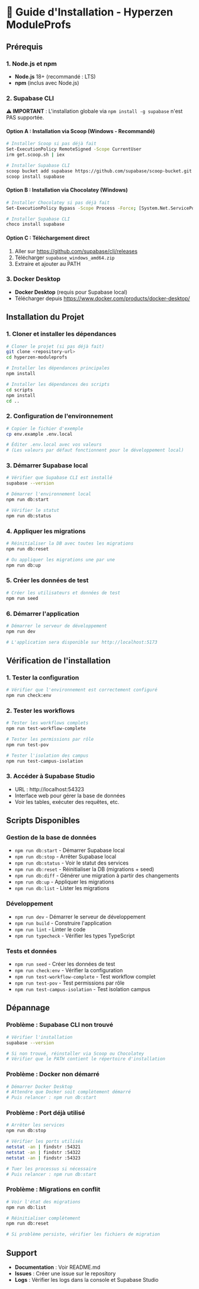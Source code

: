 # 🚀 Guide d'Installation - Hyperzen ModuleProfs

## Prérequis

### 1. Node.js et npm
- **Node.js** 18+ (recommandé : LTS)
- **npm** (inclus avec Node.js)

### 2. Supabase CLI
**⚠️ IMPORTANT** : L'installation globale via `npm install -g supabase` n'est PAS supportée.

#### Option A : Installation via Scoop (Windows - Recommandé)
```bash
# Installer Scoop si pas déjà fait
Set-ExecutionPolicy RemoteSigned -Scope CurrentUser
irm get.scoop.sh | iex

# Installer Supabase CLI
scoop bucket add supabase https://github.com/supabase/scoop-bucket.git
scoop install supabase
```

#### Option B : Installation via Chocolatey (Windows)
```bash
# Installer Chocolatey si pas déjà fait
Set-ExecutionPolicy Bypass -Scope Process -Force; [System.Net.ServicePointManager]::SecurityProtocol = [System.Net.ServicePointManager]::SecurityProtocol -bor 3072; iex ((New-Object System.Net.WebClient).DownloadString('https://community.chocolatey.org/install.ps1'))

# Installer Supabase CLI
choco install supabase
```

#### Option C : Téléchargement direct
1. Aller sur https://github.com/supabase/cli/releases
2. Télécharger `supabase_windows_amd64.zip`
3. Extraire et ajouter au PATH

### 3. Docker Desktop
- **Docker Desktop** (requis pour Supabase local)
- Télécharger depuis https://www.docker.com/products/docker-desktop/

## Installation du Projet

### 1. Cloner et installer les dépendances
```bash
# Cloner le projet (si pas déjà fait)
git clone <repository-url>
cd hyperzen-moduleprofs

# Installer les dépendances principales
npm install

# Installer les dépendances des scripts
cd scripts
npm install
cd ..
```

### 2. Configuration de l'environnement
```bash
# Copier le fichier d'exemple
cp env.example .env.local

# Éditer .env.local avec vos valeurs
# (Les valeurs par défaut fonctionnent pour le développement local)
```

### 3. Démarrer Supabase local
```bash
# Vérifier que Supabase CLI est installé
supabase --version

# Démarrer l'environnement local
npm run db:start

# Vérifier le statut
npm run db:status
```

### 4. Appliquer les migrations
```bash
# Réinitialiser la DB avec toutes les migrations
npm run db:reset

# Ou appliquer les migrations une par une
npm run db:up
```

### 5. Créer les données de test
```bash
# Créer les utilisateurs et données de test
npm run seed
```

### 6. Démarrer l'application
```bash
# Démarrer le serveur de développement
npm run dev

# L'application sera disponible sur http://localhost:5173
```

## Vérification de l'installation

### 1. Tester la configuration
```bash
# Vérifier que l'environnement est correctement configuré
npm run check:env
```

### 2. Tester les workflows
```bash
# Tester les workflows complets
npm run test-workflow-complete

# Tester les permissions par rôle
npm run test-pov

# Tester l'isolation des campus
npm run test-campus-isolation
```

### 3. Accéder à Supabase Studio
- URL : http://localhost:54323
- Interface web pour gérer la base de données
- Voir les tables, exécuter des requêtes, etc.

## Scripts Disponibles

### Gestion de la base de données
- `npm run db:start` - Démarrer Supabase local
- `npm run db:stop` - Arrêter Supabase local
- `npm run db:status` - Voir le statut des services
- `npm run db:reset` - Réinitialiser la DB (migrations + seed)
- `npm run db:diff` - Générer une migration à partir des changements
- `npm run db:up` - Appliquer les migrations
- `npm run db:list` - Lister les migrations

### Développement
- `npm run dev` - Démarrer le serveur de développement
- `npm run build` - Construire l'application
- `npm run lint` - Linter le code
- `npm run typecheck` - Vérifier les types TypeScript

### Tests et données
- `npm run seed` - Créer les données de test
- `npm run check:env` - Vérifier la configuration
- `npm run test-workflow-complete` - Test workflow complet
- `npm run test-pov` - Test permissions par rôle
- `npm run test-campus-isolation` - Test isolation campus

## Dépannage

### Problème : Supabase CLI non trouvé
```bash
# Vérifier l'installation
supabase --version

# Si non trouvé, réinstaller via Scoop ou Chocolatey
# Vérifier que le PATH contient le répertoire d'installation
```

### Problème : Docker non démarré
```bash
# Démarrer Docker Desktop
# Attendre que Docker soit complètement démarré
# Puis relancer : npm run db:start
```

### Problème : Port déjà utilisé
```bash
# Arrêter les services
npm run db:stop

# Vérifier les ports utilisés
netstat -an | findstr :54321
netstat -an | findstr :54322
netstat -an | findstr :54323

# Tuer les processus si nécessaire
# Puis relancer : npm run db:start
```

### Problème : Migrations en conflit
```bash
# Voir l'état des migrations
npm run db:list

# Réinitialiser complètement
npm run db:reset

# Si problème persiste, vérifier les fichiers de migration
```

## Support

- **Documentation** : Voir README.md
- **Issues** : Créer une issue sur le repository
- **Logs** : Vérifier les logs dans la console et Supabase Studio
